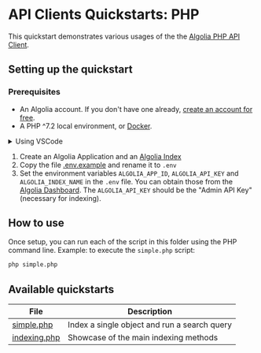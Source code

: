 # API Clients Quickstarts: PHP

This quickstart demonstrates various usages of the the [Algolia PHP API Client](https://www.algolia.com/doc/api-client/getting-started/install/python/?client=php).

## Setting up the quickstart

### Prerequisites

- An Algolia account. If you don't have one already, [create an account for free](https://www.algolia.com/users/sign-up).
- A PHP ^7.2 local environment, or [Docker](https://www.docker.com/get-started).

<details>
  <summary>Using VSCode</summary>

  By using VScode and having the [Visual Studio Code Remote - Containers](https://code.visualstudio.com/docs/remote/containers) extension installed, you can run any of the quickstarts by using the command [Remote-Containers: Open Folder in Container](https://code.visualstudio.com/docs/remote/containers#_quick-start-open-an-existing-folder-in-a-container) command.
  
  Each of the quickstart contains a [.devcontainer.json](./.devcontainer/devcontainer.json), along with a [Dockerfile](./.devcontainer/Dockerfile).
</details>

1. Create an Algolia Application and an [Algolia Index](https://www.algolia.com/doc/guides/getting-started/quick-start/tutorials/getting-started-with-the-dashboard/#indices)
2. Copy the file [.env.example](.env.example) and rename it to `.env` 
3. Set the environment variables `ALGOLIA_APP_ID`, `ALGOLIA_API_KEY` and `ALGOLIA_INDEX_NAME` in the `.env` file. You can obtain those from the [Algolia Dashboard](https://www.algolia.com/api-keys/). The `ALGOLIA_API_KEY` should be the "Admin API Key" (necessary for indexing).

## How to use

Once setup, you can run each of the script in this folder using the PHP command line.
Example: to execute the `simple.php` script:

```bash
php simple.php
```

## Available quickstarts

| File | Description |
| ------------- | ------------- |
| [simple.php](./simple.php)  | Index a single object and run a search query |
| [indexing.php](./indexing.php)  | Showcase of the main indexing methods |
